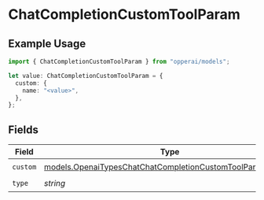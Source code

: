 # ChatCompletionCustomToolParam

## Example Usage

```typescript
import { ChatCompletionCustomToolParam } from "opperai/models";

let value: ChatCompletionCustomToolParam = {
  custom: {
    name: "<value>",
  },
};
```

## Fields

| Field                                                                                                                        | Type                                                                                                                         | Required                                                                                                                     | Description                                                                                                                  |
| ---------------------------------------------------------------------------------------------------------------------------- | ---------------------------------------------------------------------------------------------------------------------------- | ---------------------------------------------------------------------------------------------------------------------------- | ---------------------------------------------------------------------------------------------------------------------------- |
| `custom`                                                                                                                     | [models.OpenaiTypesChatChatCompletionCustomToolParamCustom](../models/openaitypeschatchatcompletioncustomtoolparamcustom.md) | :heavy_check_mark:                                                                                                           | N/A                                                                                                                          |
| `type`                                                                                                                       | *string*                                                                                                                     | :heavy_check_mark:                                                                                                           | N/A                                                                                                                          |